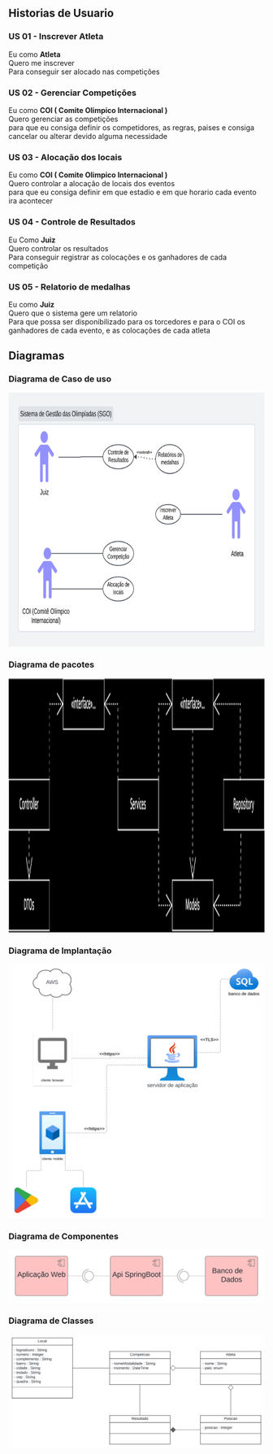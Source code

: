## Historias de Usuario 

### US 01 - Inscrever Atleta 
Eu como **Atleta** \
Quero me inscrever \
Para conseguir ser alocado nas competiçôes 

### US 02 - Gerenciar Competições 
Eu como **COI ( Comite Olimpico Internacional )** \
Quero gerenciar as competições \
para que eu consiga definir os competidores, as regras, paises e consiga cancelar ou alterar devido alguma necessidade  

### US 03 - Alocação dos locais 
Eu como **COI ( Comite Olimpico Internacional )** \
Quero controlar a alocação de locais dos eventos \
para que eu consiga definir em que estadio e em que horario cada evento ira acontecer 

### US 04 - Controle de Resultados 
Eu Como **Juiz** \
Quero controlar os resultados \
Para conseguir registrar as colocações e os ganhadores de cada competição 

### US 05 - Relatorio de medalhas
Eu como **Juiz** \
Quero que o sistema gere um relatorio \
Para que possa ser disponibilizado para os torcedores e para o COI os ganhadores de cada evento, e as colocações de cada atleta 

## Diagramas

### Diagrama de Caso de uso
<img width="100%" height="500px" src="./imagens/diagrama-de-caso-de-uso.svg"/>

### Diagrama de pacotes
<img width="100%" height="500px" src="./imagens/diagrama-de-pacotes.drawio.svg"/>

### Diagrama de Implantação
<img width="100%" height="500px" src="./imagens/diagrama-de-implantacao.svg"/>

### Diagrama de Componentes
![Diagrama de Componentes](imagens/diagrama-de-componentes.svg)

### Diagrama de Classes
![Diagrama de Classes](imagens/diagrama-de-classes.svg)